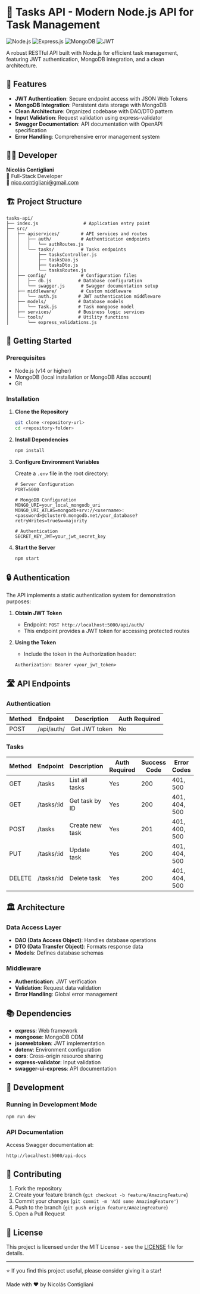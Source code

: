 # 🚀 Tasks API - Modern Node.js API for Task Management

![Node.js](https://img.shields.io/badge/node.js-6DA55F?style=for-the-badge&logo=node.js&logoColor=white)
![Express.js](https://img.shields.io/badge/express.js-%23404d59.svg?style=for-the-badge&logo=express&logoColor=%2361DAFB)
![MongoDB](https://img.shields.io/badge/MongoDB-%234ea94b.svg?style=for-the-badge&logo=mongodb&logoColor=white)
![JWT](https://img.shields.io/badge/JWT-black?style=for-the-badge&logo=JSON%20web%20tokens)

A robust RESTful API built with Node.js for efficient task management, featuring JWT authentication, MongoDB integration, and a clean architecture.

## 🌟 Features

- **JWT Authentication**: Secure endpoint access with JSON Web Tokens
- **MongoDB Integration**: Persistent data storage with MongoDB
- **Clean Architecture**: Organized codebase with DAO/DTO pattern
- **Input Validation**: Request validation using express-validator
- **Swagger Documentation**: API documentation with OpenAPI specification
- **Error Handling**: Comprehensive error management system

## 👨‍💻 Developer

**Nicolás Contigliani**  
💼 Full-Stack Developer  
📧 [nico.contigliani@gmail.com](mailto:nico.contigliani@gmail.com)

## 🏗️ Project Structure

```
tasks-api/
├── index.js                 # Application entry point
├── src/
│   ├── apiservices/        # API services and routes
│   │   ├── auth/           # Authentication endpoints
│   │   │   └── authRoutes.js
│   │   └── tasks/          # Tasks endpoints
│   │       ├── tasksController.js
│   │       ├── tasksDao.js
│   │       ├── tasksDto.js
│   │       └── tasksRoutes.js
│   ├── config/             # Configuration files
│   │   ├── db.js          # Database configuration
│   │   └── swagger.js      # Swagger documentation setup
│   ├── middleware/         # Custom middleware
│   │   └── auth.js        # JWT authentication middleware
│   ├── models/            # Database models
│   │   └── Task.js        # Task mongoose model
│   ├── services/          # Business logic services
│   └── tools/             # Utility functions
│       └── express_validations.js
```

## 🚀 Getting Started

### Prerequisites

- Node.js (v14 or higher)
- MongoDB (local installation or MongoDB Atlas account)
- Git

### Installation

1. **Clone the Repository**
   ```bash
   git clone <repository-url>
   cd <repository-folder>
   ```

2. **Install Dependencies**
   ```bash
   npm install
   ```

3. **Configure Environment Variables**
   
   Create a `.env` file in the root directory:
   ```env
   # Server Configuration
   PORT=5000
   
   # MongoDB Configuration
   MONGO_URI=your_local_mongodb_uri
   MONGO_URI_ATLAS=mongodb+srv://<username>:<password>@cluster0.mongodb.net/your_database?retryWrites=true&w=majority
   
   # Authentication
   SECRET_KEY_JWT=your_jwt_secret_key
   ```

4. **Start the Server**
   ```bash
   npm start
   ```

## 🔒 Authentication

The API implements a static authentication system for demonstration purposes:

1. **Obtain JWT Token**
   - Endpoint: `POST http://localhost:5000/api/auth/`
   - This endpoint provides a JWT token for accessing protected routes

2. **Using the Token**
   - Include the token in the Authorization header:
   ```
   Authorization: Bearer <your_jwt_token>
   ```

## 🛣️ API Endpoints

### Authentication
| Method | Endpoint      | Description          | Auth Required |
|--------|--------------|---------------------|---------------|
| POST   | /api/auth/   | Get JWT token       | No           |

### Tasks
| Method | Endpoint      | Description          | Auth Required | Success Code | Error Codes    |
|--------|--------------|---------------------|---------------|--------------|----------------|
| GET    | /tasks       | List all tasks      | Yes          | 200         | 401, 500       |
| GET    | /tasks/:id   | Get task by ID      | Yes          | 200         | 401, 404, 500  |
| POST   | /tasks       | Create new task     | Yes          | 201         | 401, 400, 500  |
| PUT    | /tasks/:id   | Update task         | Yes          | 200         | 401, 404, 500  |
| DELETE | /tasks/:id   | Delete task         | Yes          | 200         | 401, 404, 500  |

## 🏛️ Architecture

### Data Access Layer
- **DAO (Data Access Object)**: Handles database operations
- **DTO (Data Transfer Object)**: Formats response data
- **Models**: Defines database schemas

### Middleware
- **Authentication**: JWT verification
- **Validation**: Request data validation
- **Error Handling**: Global error management

## 📚 Dependencies

- **express**: Web framework
- **mongoose**: MongoDB ODM
- **jsonwebtoken**: JWT implementation
- **dotenv**: Environment configuration
- **cors**: Cross-origin resource sharing
- **express-validator**: Input validation
- **swagger-ui-express**: API documentation

## 🔧 Development

### Running in Development Mode
```bash
npm run dev
```

### API Documentation
Access Swagger documentation at:
```
http://localhost:5000/api-docs
```

## 🤝 Contributing

1. Fork the repository
2. Create your feature branch (`git checkout -b feature/AmazingFeature`)
3. Commit your changes (`git commit -m 'Add some AmazingFeature'`)
4. Push to the branch (`git push origin feature/AmazingFeature`)
5. Open a Pull Request

## 📄 License

This project is licensed under the MIT License - see the [LICENSE](LICENSE) file for details.

---

⭐️ If you find this project useful, please consider giving it a star!

Made with ❤️ by Nicolás Contigliani